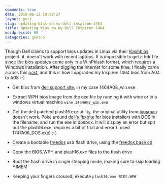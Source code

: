 ```yaml
---
comments: true
date: 2010-06-12 18:39:27
layout: post
slug: updating-bios-on-my-dell-inspiron-1464
title: Updating bios on my Dell Inspiron 1464
wordpressid: 60
categories: gentoo
---
```


Though Dell claims to support bios updates in Linux via their [libsmbios](http://linux.dell.com/wiki/index.php/Tech/libsmbios) project, it  doesn't work with recent laptops. It is impossible to get a hdr file since the bios updates come only in a WinPhlash format, which requires a Windows installation. After digging the internet for some time, I finally came across this [post](http://www.ruzee.com/blog/2010/01/dell-studio-15-bios-update-with-linux), and this is how I upgraded my Inspiron 1464 bios from A04 to A08 :-)



	
* Get bios from [dell support site](http://support.dell.com), in my case 1464A08_win.exe

	
* Extract WPH bios image from the exe file by running it with wine or in a windows virtual machine
`wine 1464A08_win.exe`

	
* Get the dell patched plash16.exe utility, the original utility from [biosman](http://www.biosman.com/bios-flash.html) doesn't work. Poke around [dell's ftp site](http://ftp.dell.com) for bios installers with DOS in the filename, and run the exe in dosbox. It will display an error but spit out the plash16.exe, requires a bit of trial and error (I used 1747A06_DOS.exe) ;-)

	
* Create a bootable [freedos](http://www.freedos.org) usb flash drive, using the [freedos base cd](http://www.ibiblio.org/pub/micro/pc-stuff/freedos/files/distributions/1.0/fdbasecd.iso)

	
* Copy the BIOS.WPH and plash16.exe files to the flash drive

	
* Boot the flash drive in single stepping mode, making sure to skip loading HIMEM

	
* Keeping your fingers crossed, execute
`plash16.exe BIOS.WPH`



